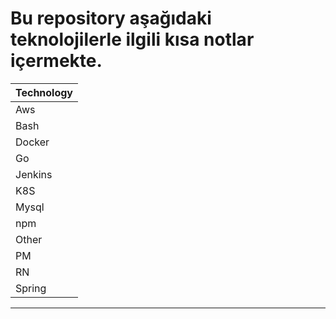 # Bu repository aşağıdaki teknolojilerle ilgili kısa notlar içermekte.

| Technology |
| ------ |
| Aws |
| Bash |
| Docker |
| Go |
| Jenkins |
| K8S |
| Mysql |
| npm |
| Other |
| PM |
| RN |
| Spring |

---